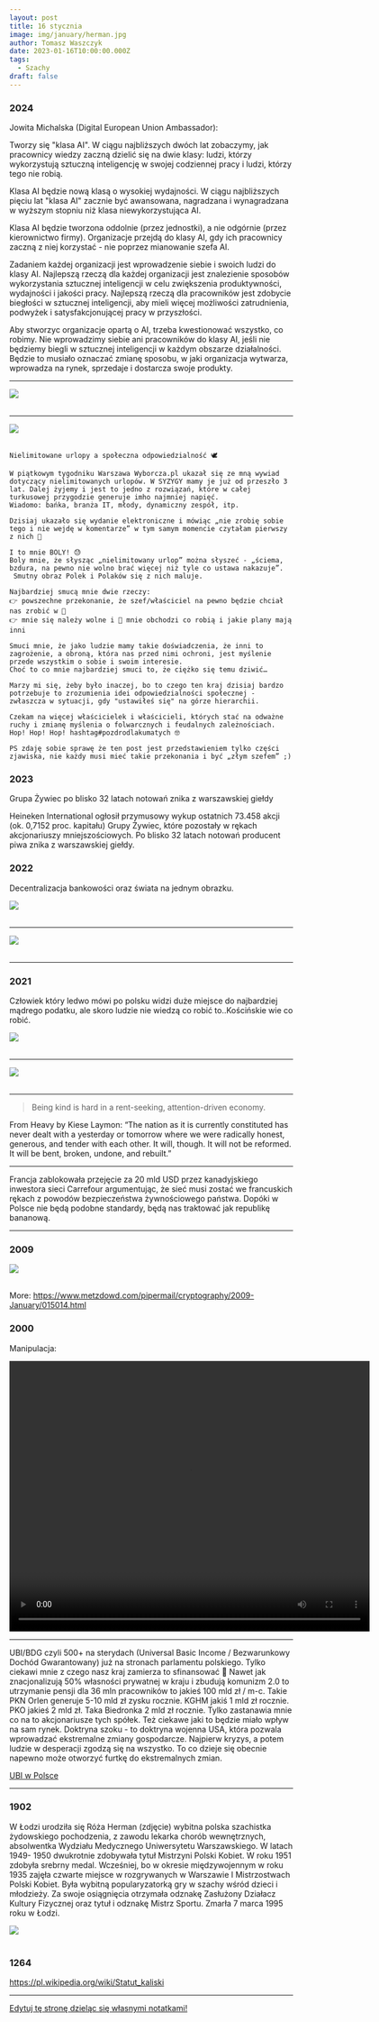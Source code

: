 ```yaml
---
layout: post
title: 16 stycznia
image: img/january/herman.jpg
author: Tomasz Waszczyk
date: 2023-01-16T10:00:00.000Z
tags:
  - Szachy
draft: false
---
```


### 2024

Jowita Michalska (Digital European Union Ambassador):

Tworzy się "klasa AI". W ciągu najbliższych dwóch lat zobaczymy, jak pracownicy wiedzy zaczną dzielić się na dwie klasy: ludzi, którzy wykorzystują sztuczną inteligencję w swojej codziennej pracy i ludzi, którzy tego nie robią.

Klasa AI będzie nową klasą o wysokiej wydajności. W ciągu najbliższych pięciu lat "klasa AI" zacznie być awansowana, nagradzana i wynagradzana w wyższym stopniu niż klasa niewykorzystująca AI.

Klasa AI będzie tworzona oddolnie (przez jednostki), a nie odgórnie (przez kierownictwo firmy). Organizacje przejdą do klasy AI, gdy ich pracownicy zaczną z niej korzystać - nie poprzez mianowanie szefa AI.

Zadaniem każdej organizacji jest wprowadzenie siebie i swoich ludzi do klasy AI. Najlepszą rzeczą dla każdej organizacji jest znalezienie sposobów wykorzystania sztucznej inteligencji w celu zwiększenia produktywności, wydajności i jakości pracy. Najlepszą rzeczą dla pracowników jest zdobycie biegłości w sztucznej inteligencji, aby mieli więcej możliwości zatrudnienia, podwyżek i satysfakcjonującej pracy w przyszłości.

Aby stworzyc organizacje opartą o AI, trzeba kwestionować wszystko, co robimy. Nie wprowadzimy siebie ani pracowników do klasy AI, jeśli nie będziemy biegli w sztucznej inteligencji w każdym obszarze działalności. Będzie to musiało oznaczać zmianę sposobu, w jaki organizacja wytwarza, wprowadza na rynek, sprzedaje i dostarcza swoje produkty.

---

<img src="./img/january/jim-simons.jpeg"><br><br>

---

<img src="./img/january/urlopy.jpeg"><br><br>

```
Nielimitowane urlopy a społeczna odpowiedzialność 🕊️

W piątkowym tygodniku Warszawa Wyborcza.pl ukazał się ze mną wywiad dotyczący nielimitowanych urlopów. W SYZYGY mamy je już od przeszło 3 lat. Dalej żyjemy i jest to jedno z rozwiązań, które w całej turkusowej przygodzie generuje imho najmniej napięć. 
Wiadomo: bańka, branża IT, młody, dynamiczny zespół, itp.

Dzisiaj ukazało się wydanie elektroniczne i mówiąc „nie zrobię sobie tego i nie wejdę w komentarze” w tym samym momencie czytałam pierwszy z nich 🤡

I to mnie BOLY! 😓 
Boly mnie, że słysząc „nielimitowany urlop” można słyszeć - „ściema, bzdura, na pewno nie wolno brać więcej niż tyle co ustawa nakazuje”. 
 Smutny obraz Polek i Polaków się z nich maluje.

Najbardziej smucą mnie dwie rzeczy:
👉 powszechne przekonanie, że szef/właściciel na pewno będzie chciał nas zrobić w 🍆 
👉 mnie się należy wolne i 🍆 mnie obchodzi co robią i jakie plany mają inni 
 
Smuci mnie, że jako ludzie mamy takie doświadczenia, że inni to zagrożenie, a obroną, która nas przed nimi ochroni, jest myślenie przede wszystkim o sobie i swoim interesie. 
Choć to co mnie najbardziej smuci to, że ciężko się temu dziwić…

Marzy mi się, żeby było inaczej, bo to czego ten kraj dzisiaj bardzo potrzebuje to zrozumienia idei odpowiedzialności społecznej - zwłaszcza w sytuacji, gdy "ustawiłeś się" na górze hierarchii.

Czekam na więcej właścicielek i właścicieli, których stać na odważne ruchy i zmianę myślenia o folwarcznych i feudalnych zależnościach. Hop! Hop! Hop! hashtag#pozdrodlakumatych 🤓

PS zdaję sobie sprawę że ten post jest przedstawieniem tylko części zjawiska, nie każdy musi mieć takie przekonania i być „złym szefem” ;) 

```

### 2023

Grupa Żywiec po blisko 32 latach notowań znika z warszawskiej giełdy

Heineken International ogłosił przymusowy wykup ostatnich 73.458 akcji (ok. 0,7152 proc. kapitału) Grupy Żywiec, które pozostały w rękach akcjonariuszy mniejszościowych. Po blisko 32 latach notowań producent piwa znika z warszawskiej giełdy.

### 2022

Decentralizacja bankowości oraz świata na jednym obrazku.

<img src="./img/january/decentralizacja.jpg"><br><br>

---

<img src="./img/january/kredytyrpp.jpg"><br><br>

---

### 2021

Człowiek który ledwo mówi po polsku widzi duże miejsce do najbardziej mądrego podatku, ale skoro ludzie nie wiedzą co robić to..Kościńskie wie co robić.

<img src="./img/january/koscinski.jpeg"><br><br>

---

<img src="./img/january/zdziczeniepolityczne.jpeg"><br><br>

---

> Being kind is hard in a rent-seeking, attention-driven economy.

From Heavy by Kiese Laymon: “The nation as it is currently constituted has never dealt with a yesterday or tomorrow where we were radically honest, generous, and tender with each other. It will, though. It will not be reformed. It will be bent, broken, undone, and rebuilt.”

---

Francja zablokowała przejęcie za 20 mld USD przez kanadyjskiego inwestora sieci Carrefour argumentując, że sieć musi zostać we francuskich rękach z powodów bezpieczeństwa żywnościowego państwa. Dopóki w Polsce nie będą podobne standardy, będą nas traktować jak republikę bananową.

---

### 2009

<img src="./img/january/bitcoin01.png"><br><br>

More: https://www.metzdowd.com/pipermail/cryptography/2009-January/015014.html

### 2000

Manipulacja:

<video width="640" height="480" controls>
  <source src="./movies/january/janowski.mp4" type="video/mp4">
Your browser does not support the video tag.
</video>

---

UBI/BDG czyli 500+ na sterydach (Universal Basic Income / Bezwarunkowy Dochód Gwarantowany) już na stronach parlamentu polskiego. Tylko ciekawi mnie z czego nasz kraj zamierza to sfinansować 🧐
Nawet jak znacjonalizują 50% własności prywatnej w kraju i zbudują komunizm 2.0 to utrzymanie pensji dla 36 mln pracowników to jakieś 100 mld zł / m-c. 
Takie PKN Orlen generuje 5-10 mld zł zysku rocznie. KGHM jakiś 1 mld zł rocznie. PKO jakieś 2 mld zł. Taka Biedronka 2 mld zł rocznie. Tylko zastanawia mnie co na to akcjonariusze tych spółek. Też ciekawe jaki to będzie miało wpływ na sam rynek.
Doktryna szoku - to doktryna wojenna USA, która pozwala wprowadzać ekstremalne zmiany gospodarcze. Najpierw kryzys, a potem ludzie w desperacji zgodzą się na wszystko.
To co dzieje się obecnie napewno może otworzyć furtkę do ekstremalnych zmian.

<a href="./documents/january/ubi-polska.pdf" target="_blank">UBI w Polsce</a>

---

### 1902

W Łodzi urodziła się Róża Herman (zdjęcie) wybitna polska szachistka żydowskiego pochodzenia, z zawodu lekarka chorób wewnętrznych, absolwentka Wydziału Medycznego Uniwersytetu Warszawskiego.
W latach 1949- 1950 dwukrotnie zdobywała tytuł Mistrzyni Polski Kobiet. W roku 1951 zdobyła srebrny medal. Wcześniej, bo w okresie międzywojennym w roku 1935 zajęła czwarte miejsce w rozgrywanych w Warszawie I Mistrzostwach Polski Kobiet. Była wybitną popularyzatorką gry w szachy wśród dzieci i młodzieży. Za swoje osiągnięcia otrzymała odznakę Zasłużony Działacz Kultury Fizycznej oraz tytuł i odznakę Mistrz Sportu.
Zmarła 7 marca 1995 roku w Łodzi.

<img src="./img/january/herman.jpg"/><br><br>

### 1264

https://pl.wikipedia.org/wiki/Statut_kaliski

---

<a href="https://github.com/TomaszWaszczyk/historia.waszczyk.com/edit/master/src/content/january-16.md" target="_blank">Edytuj tę stronę dzieląc się własnymi notatkami!</a>
